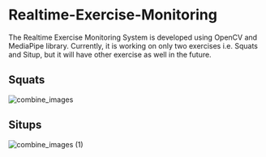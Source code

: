 # Realtime-Exercise-Monitoring

The Realtime Exercise Monitoring System is developed using OpenCV and MediaPipe library. Currently, it is working on only two exercises i.e. Squats and Situp, but it will have other exercise as well in the future.

## Squats
![combine_images](https://user-images.githubusercontent.com/63441708/169558373-8f83bb29-a069-4b37-879d-98b825ca10c1.jpg)

## Situps
![combine_images (1)](https://user-images.githubusercontent.com/63441708/169558380-1af9ab1c-f24a-4d1d-bb3c-666134a1ea63.jpg)
